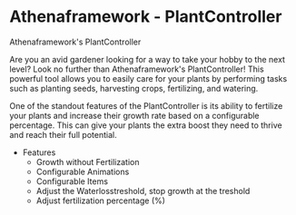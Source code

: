 # Athenaframework - PlantController

Athenaframework's PlantController

Are you an avid gardener looking for a way to take your hobby to the next level? Look no further than Athenaframework's PlantController! This powerful tool allows you to easily care for your plants by performing tasks such as planting seeds, harvesting crops, fertilizing, and watering.

One of the standout features of the PlantController is its ability to fertilize your plants and increase their growth rate based on a configurable percentage. This can give your plants the extra boost they need to thrive and reach their full potential.

* Features
  * Growth without Fertilization
  * Configurable Animations
  * Configurable Items
  * Adjust the Waterlosstreshold, stop growth at the treshold
  * Adjust fertilization percentage (%)
